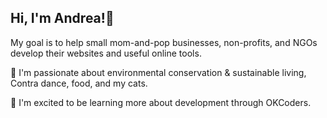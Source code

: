 ## Hi, I'm Andrea!🐞

My goal is to help small mom-and-pop businesses, non-profits, and NGOs develop their websites and useful online tools.

💜 I'm passionate about environmental conservation & sustainable living, Contra dance, food, and my cats.

🌱 I'm excited to be learning more about development through OKCoders.
<!--
**ScriptPost/ScriptPost** is a ✨ _special_ ✨ repository because its `README.md` (this file) appears on your GitHub profile.

Here are some ideas to get you started:

- 🔭 I’m currently working on ...
- 🌱 I’m currently learning ...
- 👯 I’m looking to collaborate on ...
- 🤔 I’m looking for help with ...
- 💬 Ask me about ...
- 📫 How to reach me: ...
- 😄 Pronouns: ...
- ⚡ Fun fact: ...
-->
